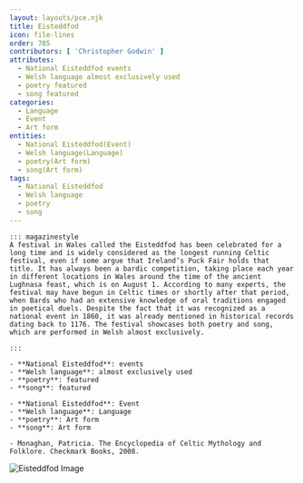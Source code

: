 ```yaml
---
layout: layouts/pce.njk
title: Eisteddfod
icon: file-lines
order: 785
contributors: [ 'Christopher Godwin' ]
attributes:
  - National Eisteddfod events
  - Welsh language almost exclusively used
  - poetry featured
  - song featured
categories:
  - Language
  - Event
  - Art form
entities:
  - National Eisteddfod(Event)
  - Welsh language(Language)
  - poetry(Art form)
  - song(Art form)
tags:
  - National Eisteddfod
  - Welsh language
  - poetry
  - song
---
```

``` tab [group1:Info]
::: magazinestyle
A festival in Wales called the Eisteddfod has been celebrated for a long time and is widely considered as the longest running Celtic festival, even if some argue that Ireland’s Puck Fair holds that title. It has always been a bardic competition, taking place each year in different locations in Wales around the time of the ancient Lughnasa feast, which is on August 1. According to many experts, the festival may have begun in Celtic times or shortly after that period, when Bards who had an extensive knowledge of oral traditions engaged in poetical duels. Despite the fact that it was recognized as a national event in 1860, it was already mentioned in historical records dating back to 1176. The festival showcases both poetry and song, which are performed in Welsh almost exclusively.

:::
```
``` tab [group1:Attributes]
- **National Eisteddfod**: events
- **Welsh language**: almost exclusively used
- **poetry**: featured
- **song**: featured
```
``` tab [group1:Entities]
- **National Eisteddfod**: Event
- **Welsh language**: Language
- **poetry**: Art form
- **song**: Art form
```
``` tab [group1:Sources]
- Monaghan, Patricia. The Encyclopedia of Celtic Mythology and Folklore. Checkmark Books, 2008.
```
![Eisteddfod Image](['https://upload.wikimedia.org/wikipedia/commons/thumb/d/dc/Flag_of_Wales.svg/1200px-Flag_of_Wales.svg.png'])

